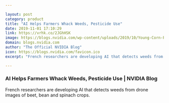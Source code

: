 ```yaml
---

layout: post
category: product
title: "AI Helps Farmers Whack Weeds, Pesticide Use"
date: 2019-11-01 17:10:29
link: https://vrhk.co/2JGhHSK
image: https://blogs.nvidia.com/wp-content/uploads/2019/10/Young-Corn-Plant-Cornfield-Food-Rows-Agriculture-4262406.jpg
domain: blogs.nvidia.com
author: "The Official NVIDIA Blog"
icon: https://blogs.nvidia.com/favicon.ico
excerpt: "French researchers are developing AI that detects weeds from drone images of beet, bean and spinach crops."

---
```


### AI Helps Farmers Whack Weeds, Pesticide Use | NVIDIA Blog

French researchers are developing AI that detects weeds from drone images of beet, bean and spinach crops.